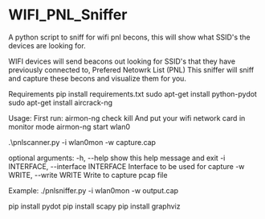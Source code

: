 
# WIFI_PNL_Sniffer
A python script to sniff for wifi pnl becons, this will show what SSID's the devices are looking for.

WIFI devices will send beacons out looking for SSID's that they have previously connected to, Prefered Netowrk List (PNL)
This sniffer will sniff and capture these becons and visualize them for you.

Requirements
pip install requirements.txt
sudo apt-get install python-pydot
sudo apt-get install aircrack-ng

Usage:
First run:
airmon-ng check kill
And put your wifi network card in monitor mode
airmon-ng start wlan0 

.\pnlscanner.py -i wlan0mon -w capture.cap

optional arguments:
  -h, --help            show this help message and exit
  -i INTERFACE, --interface INTERFACE
                        Interface to be used for capture
  -w WRITE, --write WRITE
                        Write to capture pcap file

Example: ./pnlsniffer.py -i wlan0mon -w output.cap

pip install pydot
pip install scapy
pip install graphviz

